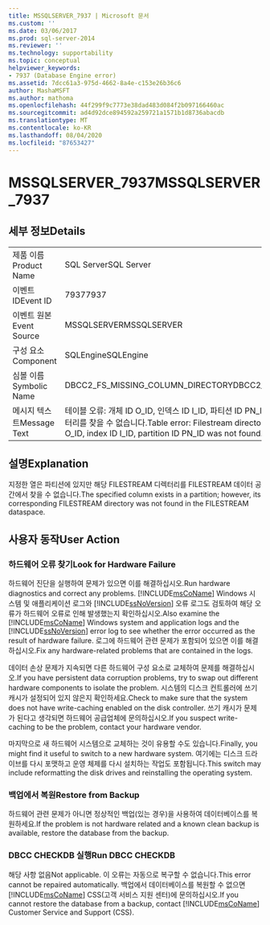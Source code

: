 ```yaml
---
title: MSSQLSERVER_7937 | Microsoft 문서
ms.custom: ''
ms.date: 03/06/2017
ms.prod: sql-server-2014
ms.reviewer: ''
ms.technology: supportability
ms.topic: conceptual
helpviewer_keywords:
- 7937 (Database Engine error)
ms.assetid: 7dcc61a3-975d-4662-8a4e-c153e26b36c6
author: MashaMSFT
ms.author: mathoma
ms.openlocfilehash: 44f299f9c7773e38dad483d084f2b097166460ac
ms.sourcegitcommit: ad4d92dce894592a259721a1571b1d8736abacdb
ms.translationtype: MT
ms.contentlocale: ko-KR
ms.lasthandoff: 08/04/2020
ms.locfileid: "87653427"
---
```

# <a name="mssqlserver_7937"></a><span data-ttu-id="0afb8-102">MSSQLSERVER_7937</span><span class="sxs-lookup"><span data-stu-id="0afb8-102">MSSQLSERVER_7937</span></span>
    
## <a name="details"></a><span data-ttu-id="0afb8-103">세부 정보</span><span class="sxs-lookup"><span data-stu-id="0afb8-103">Details</span></span>  
  
|||  
|-|-|  
|<span data-ttu-id="0afb8-104">제품 이름</span><span class="sxs-lookup"><span data-stu-id="0afb8-104">Product Name</span></span>|<span data-ttu-id="0afb8-105">SQL Server</span><span class="sxs-lookup"><span data-stu-id="0afb8-105">SQL Server</span></span>|  
|<span data-ttu-id="0afb8-106">이벤트 ID</span><span class="sxs-lookup"><span data-stu-id="0afb8-106">Event ID</span></span>|<span data-ttu-id="0afb8-107">7937</span><span class="sxs-lookup"><span data-stu-id="0afb8-107">7937</span></span>|  
|<span data-ttu-id="0afb8-108">이벤트 원본</span><span class="sxs-lookup"><span data-stu-id="0afb8-108">Event Source</span></span>|<span data-ttu-id="0afb8-109">MSSQLSERVER</span><span class="sxs-lookup"><span data-stu-id="0afb8-109">MSSQLSERVER</span></span>|  
|<span data-ttu-id="0afb8-110">구성 요소</span><span class="sxs-lookup"><span data-stu-id="0afb8-110">Component</span></span>|<span data-ttu-id="0afb8-111">SQLEngine</span><span class="sxs-lookup"><span data-stu-id="0afb8-111">SQLEngine</span></span>|  
|<span data-ttu-id="0afb8-112">심볼 이름</span><span class="sxs-lookup"><span data-stu-id="0afb8-112">Symbolic Name</span></span>|<span data-ttu-id="0afb8-113">DBCC2_FS_MISSING_COLUMN_DIRECTORY</span><span class="sxs-lookup"><span data-stu-id="0afb8-113">DBCC2_FS_MISSING_COLUMN_DIRECTORY</span></span>|  
|<span data-ttu-id="0afb8-114">메시지 텍스트</span><span class="sxs-lookup"><span data-stu-id="0afb8-114">Message Text</span></span>|<span data-ttu-id="0afb8-115">테이블 오류: 개체 ID O_ID, 인덱스 ID I_ID, 파티션 ID PN_ID의 열 ID C_ID에 대한 FileStream 디렉터리를 찾을 수 없습니다.</span><span class="sxs-lookup"><span data-stu-id="0afb8-115">Table error: Filestream directory for column ID C_ID of object ID O_ID, index ID I_ID, partition ID PN_ID was not found.</span></span>|  
  
## <a name="explanation"></a><span data-ttu-id="0afb8-116">설명</span><span class="sxs-lookup"><span data-stu-id="0afb8-116">Explanation</span></span>  
 <span data-ttu-id="0afb8-117">지정한 열은 파티션에 있지만 해당 FILESTREAM 디렉터리를 FILESTREAM 데이터 공간에서 찾을 수 없습니다.</span><span class="sxs-lookup"><span data-stu-id="0afb8-117">The specified column exists in a partition; however, its corresponding FILESTREAM directory was not found in the FILESTREAM dataspace.</span></span>  
  
## <a name="user-action"></a><span data-ttu-id="0afb8-118">사용자 동작</span><span class="sxs-lookup"><span data-stu-id="0afb8-118">User Action</span></span>  
  
### <a name="look-for-hardware-failure"></a><span data-ttu-id="0afb8-119">하드웨어 오류 찾기</span><span class="sxs-lookup"><span data-stu-id="0afb8-119">Look for Hardware Failure</span></span>  
 <span data-ttu-id="0afb8-120">하드웨어 진단을 실행하여 문제가 있으면 이를 해결하십시오.</span><span class="sxs-lookup"><span data-stu-id="0afb8-120">Run hardware diagnostics and correct any problems.</span></span> <span data-ttu-id="0afb8-121">[!INCLUDE[msCoName](../../includes/msconame-md.md)] Windows 시스템 및 애플리케이션 로그와 [!INCLUDE[ssNoVersion](../../includes/ssnoversion-md.md)] 오류 로그도 검토하여 해당 오류가 하드웨어 오류로 인해 발생했는지 확인하십시오.</span><span class="sxs-lookup"><span data-stu-id="0afb8-121">Also examine the [!INCLUDE[msCoName](../../includes/msconame-md.md)] Windows system and application logs and the [!INCLUDE[ssNoVersion](../../includes/ssnoversion-md.md)] error log to see whether the error occurred as the result of hardware failure.</span></span> <span data-ttu-id="0afb8-122">로그에 하드웨어 관련 문제가 포함되어 있으면 이를 해결하십시오.</span><span class="sxs-lookup"><span data-stu-id="0afb8-122">Fix any hardware-related problems that are contained in the logs.</span></span>  
  
 <span data-ttu-id="0afb8-123">데이터 손상 문제가 지속되면 다른 하드웨어 구성 요소로 교체하여 문제를 해결하십시오.</span><span class="sxs-lookup"><span data-stu-id="0afb8-123">If you have persistent data corruption problems, try to swap out different hardware components to isolate the problem.</span></span> <span data-ttu-id="0afb8-124">시스템의 디스크 컨트롤러에 쓰기 캐시가 설정되어 있지 않은지 확인하세요.</span><span class="sxs-lookup"><span data-stu-id="0afb8-124">Check to make sure that the system does not have write-caching enabled on the disk controller.</span></span> <span data-ttu-id="0afb8-125">쓰기 캐시가 문제가 된다고 생각되면 하드웨어 공급업체에 문의하십시오.</span><span class="sxs-lookup"><span data-stu-id="0afb8-125">If you suspect write-caching to be the problem, contact your hardware vendor.</span></span>  
  
 <span data-ttu-id="0afb8-126">마지막으로 새 하드웨어 시스템으로 교체하는 것이 유용할 수도 있습니다.</span><span class="sxs-lookup"><span data-stu-id="0afb8-126">Finally, you might find it useful to switch to a new hardware system.</span></span> <span data-ttu-id="0afb8-127">여기에는 디스크 드라이브를 다시 포맷하고 운영 체제를 다시 설치하는 작업도 포함됩니다.</span><span class="sxs-lookup"><span data-stu-id="0afb8-127">This switch may include reformatting the disk drives and reinstalling the operating system.</span></span>  
  
### <a name="restore-from-backup"></a><span data-ttu-id="0afb8-128">백업에서 복원</span><span class="sxs-lookup"><span data-stu-id="0afb8-128">Restore from Backup</span></span>  
 <span data-ttu-id="0afb8-129">하드웨어 관련 문제가 아니면 정상적인 백업(있는 경우)을 사용하여 데이터베이스를 복원하세요.</span><span class="sxs-lookup"><span data-stu-id="0afb8-129">If the problem is not hardware related and a known clean backup is available, restore the database from the backup.</span></span>  
  
### <a name="run-dbcc-checkdb"></a><span data-ttu-id="0afb8-130">DBCC CHECKDB 실행</span><span class="sxs-lookup"><span data-stu-id="0afb8-130">Run DBCC CHECKDB</span></span>  
 <span data-ttu-id="0afb8-131">해당 사항 없음</span><span class="sxs-lookup"><span data-stu-id="0afb8-131">Not applicable.</span></span> <span data-ttu-id="0afb8-132">이 오류는 자동으로 복구할 수 없습니다.</span><span class="sxs-lookup"><span data-stu-id="0afb8-132">This error cannot be repaired automatically.</span></span> <span data-ttu-id="0afb8-133">백업에서 데이터베이스를 복원할 수 없으면 [!INCLUDE[msCoName](../../includes/msconame-md.md)] CSS(고객 서비스 지원 센터)에 문의하십시오.</span><span class="sxs-lookup"><span data-stu-id="0afb8-133">If you cannot restore the database from a backup, contact [!INCLUDE[msCoName](../../includes/msconame-md.md)] Customer Service and Support (CSS).</span></span>  
  
  
